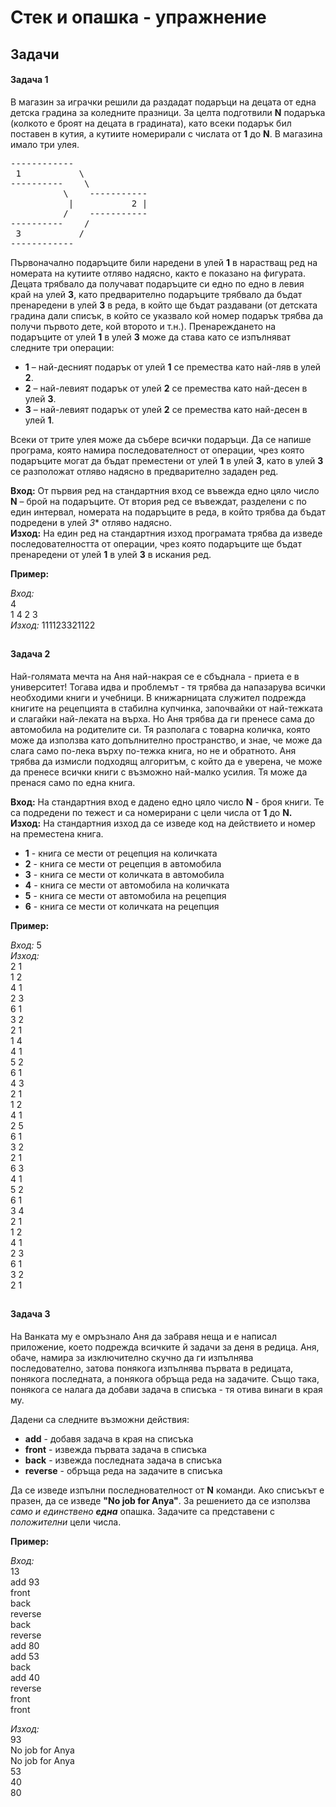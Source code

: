 # Стек и опашка - упражнение

## Задачи

#### Задача 1
В магазин за играчки решили да раздадат подаръци на децата от една детска градина за коледните празници. За целта подготвили **N** подаръка (колкото е броят на децата в градината), като всеки подарък бил поставен в кутия, а кутиите номерирали с числата от **1** до **N**. В магазина имало три улея.

<pre>
------------     
 1           \    
----------    \    
          \    -----------
           |           2 |
          /    -----------
----------    / 
 3           / 
------------
</pre>

Първоначално подаръците били наредени в улей **1** в нарастващ ред на номерата на кутиите отляво надясно, както е показано на фигурата. Децата трябвало да получават подаръците си едно по едно в левия край на улей **3**, като предварително подаръците трябвало да бъдат пренаредени в улей **3** в реда, в който ще бъдат раздавани (от детската градина дали списък, в който се указвало кой номер подарък трябва да получи първото дете, кой второто и т.н.). Пренареждането на подаръците от улей **1** в улей **3** може да става като се изпълняват следните три операции: 
- **1** – най-десният подарък от улей **1** се премества като най-ляв в улей **2**. 
- **2** – най-левият подарък от улей **2** се премества като най-десен в улей **3**. 
- **3** – най-левият подарък от улей **2** се премества като най-десен в улей **1**.

Всеки от трите улея може да събере всички подаръци. Да се напише програма, която намира последователност от операции, чрез която подаръците могат да бъдат преместени от улей **1** в улей **3**, като в улей **3** се разположат отляво надясно в предварително зададен ред.

**Вход:** От първия ред на стандартния вход се въвежда едно цяло число **N** – брой на подаръците. От втория ред се въвеждат, разделени с по един интервал, номерата на подаръците в реда, в който трябва да бъдат подредени в улей *3** отляво надясно. \
**Изход:** На един ред на стандартния изход програмата трябва да изведе последователността от операции, чрез която подаръците ще бъдат пренаредени от улей **1** в улей **3** в искания ред.

**Пример:**

*Вход:* \
4  \
1 4 2 3  \
*Изход:* 111123321122



##
#### Задача 2
Най-голямата мечта на Аня най-накрая се е сбъднала - приета е в университет! Тогава идва и проблемът - тя трябва да напазарува всички необходими книги и учебници. В книжарницата служител подрежда книгите на рецепцията в стабилна купчинка, започвайки от най-тежката и слагайки най-леката на върха. Но Аня трябва да ги пренесе сама до автомобила на родителите си. Тя разполага с товарна количка, която може да използва като допълнително пространство, и знае, че може да слага само по-лека върху по-тежка книга, но не и обратното. Аня трябва да измисли подходящ алгоритъм, с който да е уверена, че може да пренесе всички книги с възможно най-малко усилия. Тя може да пренася само по една книга.

**Вход:** На стандартния вход е дадено едно цяло число **N** - броя книги. Те са подредени по тежест и са номерирани с цели числа от **1** до **N.** \
**Изход:** На стандартния изход да се изведе код на действието и номер на преместена книга.
- **1** - книга се мести от рецепция на количката
- **2** - книга се мести от рецепция в автомобила
- **3** - книга се мести от количката в автомобила
- **4** - книга се мести от автомобила на количката
- **5** - книга се мести от автомобила на рецепция
- **6** - книга се мести от количката на рецепция

**Пример:**

*Вход:* 5 \
*Изход:* \
2 1 \
1 2 \
4 1 \
2 3 \
6 1 \
3 2 \
2 1 \
1 4 \
4 1 \
5 2 \
6 1 \
4 3 \
2 1 \
1 2 \
4 1 \
2 5 \
6 1 \
3 2 \
2 1 \
6 3 \
4 1 \
5 2 \
6 1 \
3 4 \
2 1 \
1 2 \
4 1 \
2 3 \
6 1 \
3 2 \
2 1


##
#### Задача 3
На Ванката му е омръзнало Аня да забравя неща и е написал приложение, което подрежда всичките й задачи за деня в редица. Аня, обаче, намира за изключително скучно да ги изпълнява последователно, затова понякога изпълнява първата в редицата, понякога последната, а понякога обръща реда на задачите. Също така, понякога се налага да добави задача в списъка - тя отива винаги в края му.

Дадени са следните възможни действия:
- **add** - добавя задача в края на списъка
- **front** - извежда първата задача в списъка 
- **back** - извежда последната задача в списъка
- **reverse** - обръща реда на задачите в списъка

Да се изведе изпълни последнователност от **N** команди. Ако списъкът е празен, да се изведе **"No job for Anya"**. За решението да се използва *само и единствено **една*** опашка. Задачите са представени с *положителни* цели числа.


**Пример:**

*Вход:* \
13 \
add 93 \
front \
back \
reverse \
back \
reverse \
add 80 \
add 53 \
back \
add 40 \
reverse \
front \
front

*Изход:* \
93 \
No job for Anya \
No job for Anya \
53 \
40 \
80


